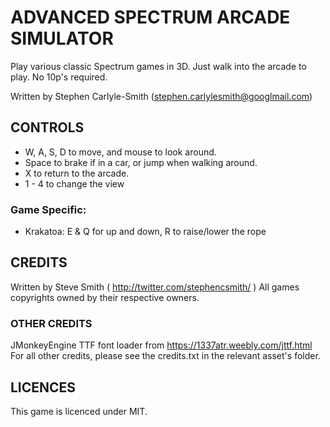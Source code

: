 # ADVANCED SPECTRUM ARCADE SIMULATOR

Play various classic Spectrum games in 3D.  Just walk into the arcade to play.  No 10p's required.

Written by Stephen Carlyle-Smith (stephen.carlylesmith@googlmail.com)

## CONTROLS
* W, A, S, D to move, and mouse to look around.
* Space to brake if in a car, or jump when walking around.
* X to return to the arcade.
* 1 - 4 to change the view

### Game Specific:
* Krakatoa: E & Q for up and down, R to raise/lower the rope


## CREDITS
Written by Steve Smith ( http://twitter.com/stephencsmith/ )
All games copyrights owned by their respective owners.


### OTHER CREDITS
JMonkeyEngine
TTF font loader from https://1337atr.weebly.com/jttf.html
For all other credits, please see the credits.txt in the relevant asset's folder.


## LICENCES
This game is licenced under MIT.
